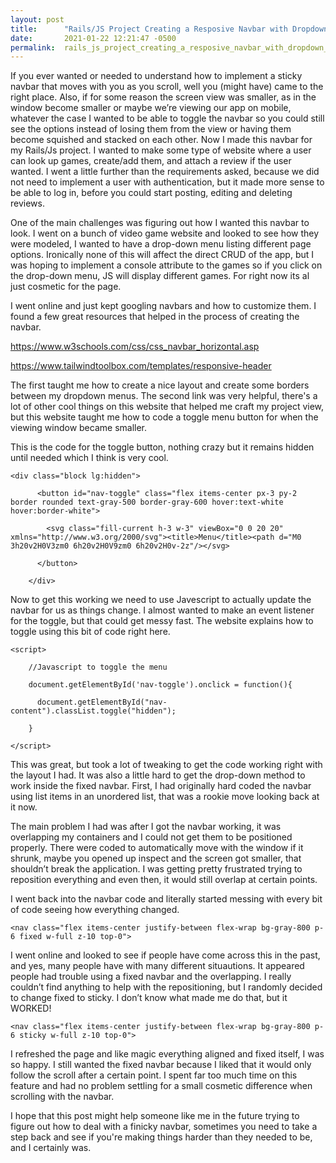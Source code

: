 ```yaml
---
layout: post
title:      "Rails/JS Project Creating a Resposive Navbar with Dropdown Menus"
date:       2021-01-22 12:21:47 -0500
permalink:  rails_js_project_creating_a_resposive_navbar_with_dropdown_menus
---
```



If you ever wanted or needed to understand how to implement a sticky navbar that moves with you as you scroll, well you (might have) came to the right place. Also, if for some reason the screen view was smaller, as in the window become smaller or maybe we’re viewing our app on mobile, whatever the case I wanted to be able to toggle the navbar so you could still see the options instead of losing them from the view or having them become squished and stacked on each other. Now I made this navbar for my Rails/Js project. I wanted to make some type of website where a user can look up games, create/add them, and attach a review if the user wanted. I went a little further than the requirements asked, because we did not need to implement a user with authentication, but it made more sense to be able to log in, before you could start posting, editing and deleting reviews.  

One of the main challenges was figuring out how I wanted this navbar to look. I went on a bunch of video game website and looked to see how they were modeled, I wanted to have a drop-down menu listing different page options. Ironically none of this will affect the direct CRUD of the app, but I was hoping to implement a console attribute to the games so if you click on the drop-down menu, JS will display different games. For right now its al just cosmetic for the page.   

I went online and just kept googling navbars and how to customize them.  I found a few great resources that helped in the process of creating the navbar. 

[](http://)https://www.w3schools.com/css/css_navbar_horizontal.asp 

[https://www.tailwindtoolbox.com/templates/responsive-header ](http://)

The first taught me how to create a nice layout and create some borders between my dropdown menus. The second link was very helpful, there's a lot of other cool things on this website that helped me craft my project view, but this website taught me how to code a toggle menu button for when the viewing window became smaller. 

This is the code for the toggle button, nothing crazy but it remains hidden until needed which I think is very cool. 

```
<div class="block lg:hidden"> 

      <button id="nav-toggle" class="flex items-center px-3 py-2 border rounded text-gray-500 border-gray-600 hover:text-white hover:border-white"> 

        <svg class="fill-current h-3 w-3" viewBox="0 0 20 20" xmlns="http://www.w3.org/2000/svg"><title>Menu</title><path d="M0 3h20v2H0V3zm0 6h20v2H0V9zm0 6h20v2H0v-2z"/></svg> 

      </button> 

    </div> 
```

Now to get this working we need to use Javescript to actually update the navbar for us as things change. I almost wanted to make an event listener for the toggle, but that could get messy fast. The website explains how to toggle using this bit of code right here. 

```
<script> 

    //Javascript to toggle the menu 

    document.getElementById('nav-toggle').onclick = function(){ 

      document.getElementById("nav-content").classList.toggle("hidden"); 

    } 

</script>
```

This was great, but took a lot of tweaking to get the code working right with the layout I had. It was also a little hard to get the drop-down method to work inside the fixed navbar. First, I had originally hard coded the navbar using list items in an unordered list, that was a rookie move looking back at it now. 

The main problem I had was after I got the navbar working, it was overlapping my containers and I could not get them to be positioned properly. There were coded to automatically move with the window if it shrunk, maybe you opened up inspect and the screen got smaller, that shouldn’t break the application. I was getting pretty frustrated trying to reposition everything and even then, it would still overlap at certain points. 

I went back into the navbar code and literally started messing with every bit of code seeing how everything changed.  

```
<nav class="flex items-center justify-between flex-wrap bg-gray-800 p-6 fixed w-full z-10 top-0"> 
```

I went online and looked to see if people have come across this in the past, and yes, many people have with many different situautions. It appeared people had trouble using a fixed navbar and the overlapping. I really couldn’t find anything to help with the repositioning, but I randomly decided to change fixed to sticky. I don’t know what made me do that, but it WORKED! 

```
<nav class="flex items-center justify-between flex-wrap bg-gray-800 p-6 sticky w-full z-10 top-0">
```

I refreshed the page and like magic everything aligned and fixed itself, I was so happy. I still wanted the fixed navbar because I liked that it would only follow the scroll after a certain point. I spent far too much time on this feature and had no problem settling for a small cosmetic difference when scrolling with the navbar. 

I hope that this post might help someone like me in the future trying to figure out how to deal with a finicky navbar, sometimes you need to take a step back and see if you're making things harder than they needed to be, and I certainly was. 
